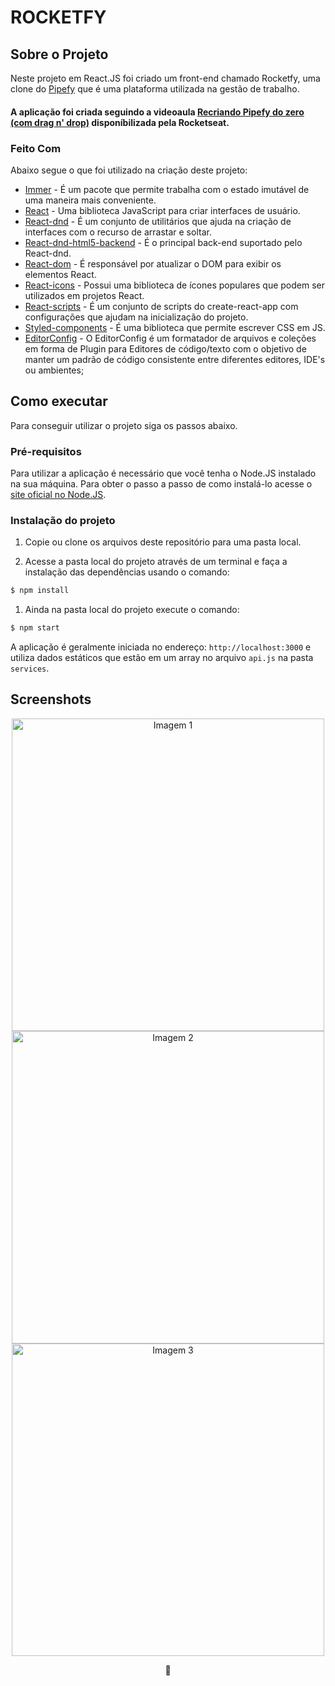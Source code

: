 # ROCKETFY

## Sobre o Projeto
Neste projeto em React.JS foi criado um front-end chamado Rocketfy, uma clone do [Pipefy](https://www.pipefy.com/pt-br/) que é uma plataforma utilizada na gestão de trabalho.

#### A aplicação foi criada seguindo a videoaula [Recriando Pipefy do zero (com drag n' drop)](https://www.youtube.com/watch?v=awRtgpRsdTQ) disponíbilizada pela Rocketseat.

### Feito Com
Abaixo segue o que foi utilizado na criação deste projeto:

- [Immer](https://immerjs.github.io/immer/docs/introduction) - É um pacote que permite trabalha com o estado imutável de uma maneira mais conveniente.
- [React](https://github.com/facebook/react) - Uma biblioteca JavaScript para criar interfaces de usuário.
- [React-dnd](https://react-dnd.github.io/react-dnd/about) - É um conjunto de utilitários que ajuda na criação de interfaces com o recurso de arrastar e soltar.
- [React-dnd-html5-backend](https://react-dnd.github.io/react-dnd/docs/backends/html5) - É o principal back-end suportado pelo React-dnd.
- [React-dom](https://github.com/facebook/react/tree/master/packages/react-dom) - É responsável por atualizar o DOM para exibir os elementos React.
- [React-icons](https://github.com/react-icons/react-icons) - Possui uma biblioteca de ícones populares que podem ser utilizados em projetos React.
- [React-scripts](https://create-react-app.dev/docs/available-scripts/) - É um conjunto de scripts do create-react-app com configurações que ajudam na inicialização do projeto.
- [Styled-components](https://github.com/socketio/socket.io-client) - É uma biblioteca que permite escrever CSS em JS.
- [EditorConfig](https://editorconfig.org/) - O EditorConfig é um formatador de arquivos e coleções em forma de Plugin para Editores de código/texto com o objetivo de manter um padrão de código consistente entre diferentes editores, IDE's ou ambientes;

## Como executar
Para conseguir utilizar o projeto siga os passos abaixo.

### Pré-requisitos
Para utilizar a aplicação é necessário que você tenha o Node.JS instalado na sua máquina. Para obter o passo a passo de como instalá-lo acesse o [site oficial no Node.JS](https://nodejs.org/en/download/).

### Instalação do projeto
1. Copie ou clone os arquivos deste repositório para uma pasta local.

2. Acesse a pasta local do projeto através de um terminal e faça a instalação das dependências usando o comando:
```sh
$ npm install
```

1. Ainda na pasta local do projeto execute o comando:
```sh
$ npm start
```

A aplicação é geralmente iniciada no endereço: `http://localhost:3000` e utiliza dados estáticos que estão em um array no arquivo `api.js` na pasta `services`.

## Screenshots
<p align="center">
  <img src="https://user-images.githubusercontent.com/48105879/68359495-c5e27c80-00fa-11ea-9f84-b5c7ff131de9.png" width="500" title="Imagem 1">
  <img src="https://user-images.githubusercontent.com/48105879/68359498-c8dd6d00-00fa-11ea-9077-021eea2b5e8c.png" width="500" title="Imagem 2">
  <img src="https://user-images.githubusercontent.com/48105879/68359500-caa73080-00fa-11ea-8e9b-324a6f70aa5e.png" width="500" title="Imagem 3">
</p>

<p align="center">
💙
</p>

